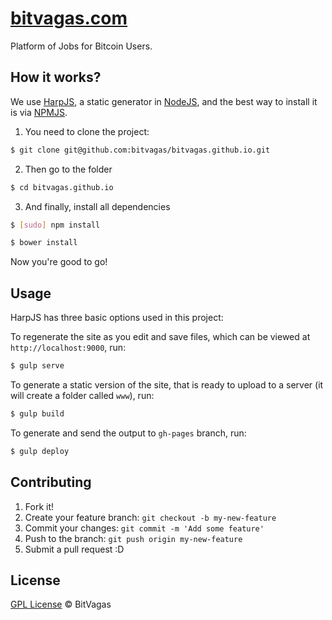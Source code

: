 # [bitvagas.com](http://bitvagas.com)

Platform of Jobs for Bitcoin Users.

## How it works?

We use [HarpJS](http://harpjs.com/), a static generator in [NodeJS](http://nodejs.org/), and the best way to install it is via [NPMJS](http://npmjs.org/).

1. You need to clone the project:

```sh
$ git clone git@github.com:bitvagas/bitvagas.github.io.git
```

2. Then go to the folder

```sh
$ cd bitvagas.github.io
```

3. And finally, install all dependencies

```sh
$ [sudo] npm install
```

```sh
$ bower install
```

Now you're good to go!

## Usage

HarpJS has three basic options used in this project: 

To regenerate the site as you edit and save files, which can be viewed at `http://localhost:9000`, run:

```sh
$ gulp serve
```

To generate a static version of the site, that is ready to upload to a server (it will create a folder called `www`), run:

```sh
$ gulp build
```

To generate and send the output to `gh-pages` branch, run:

```sh
$ gulp deploy
```

## Contributing

1. Fork it!
2. Create your feature branch: `git checkout -b my-new-feature`
3. Commit your changes: `git commit -m 'Add some feature'`
4. Push to the branch: `git push origin my-new-feature`
5. Submit a pull request :D

## License
[GPL License](./LICENSE) © BitVagas
